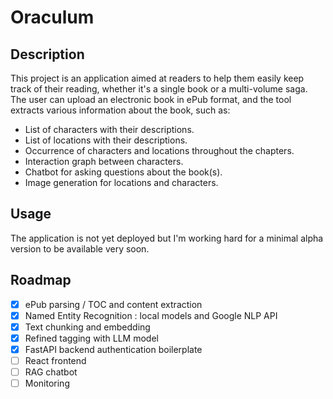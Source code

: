 # Oraculum

## Description

This project is an application aimed at readers to help them easily keep track of their reading, whether it's a single book or a multi-volume saga. The user can upload an electronic book in ePub format, and the tool extracts various information about the book, such as:

- List of characters with their descriptions.
- List of locations with their descriptions.
- Occurrence of characters and locations throughout the chapters.
- Interaction graph between characters.
- Chatbot for asking questions about the book(s).
- Image generation for locations and characters.

## Usage 

The application is not yet deployed but I'm working hard for a minimal alpha version to be available very soon.

## Roadmap

- [x] ePub parsing / TOC and content extraction
- [x] Named Entity Recognition : local models and Google NLP API
- [x] Text chunking and embedding
- [x] Refined tagging with LLM model
- [x] FastAPI backend authentication boilerplate
- [ ] React frontend
- [ ] RAG chatbot
- [ ] Monitoring